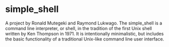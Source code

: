 # simple_shell
A project by Ronald Mutegeki and Raymond Lukwago. The simple_shell is a command line interpreter, or shell, in the tradition of the first Unix shell written by Ken Thompson in 1971. It is intentionally minimalistic, but includes the basic functionality of a traditional Unix-like command line user interface. 
